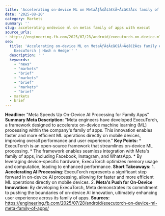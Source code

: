 ```yaml
---
title: 'Accelerating on-device ML on MetaÃƒÂ¢Ã¢â€šÂ¬Ã¢â€žÂ¢s family of apps with ExecuTorch'' '
date: '2025-08-20'
category: Markets
summary: ''
slug: accelerating ondevice ml on metas family of apps with execut
source_urls:
- https://engineering.fb.com/2025/07/28/android/executorch-on-device-ml-meta-family-of-apps/
seo:
  title: 'Accelerating on-device ML on MetaÃƒÂ¢Ã¢â€šÂ¬Ã¢â€žÂ¢s family of apps with
    ExecuTorch | Hash n Hedge'' '
  description: ' '
  keywords:
    - "news"
    - "markets"
    - "brief"
    - "markets"
    - "brief"
    - "markets"
    - "brief"
  - markets
  - brief
---
```


**Headline:** "Meta Speeds Up On-Device AI Processing for Family Apps"  **Summary Meta Description:** "Meta engineers have developed ExecuTorch, a framework designed to accelerate on-device machine learning (ML) processing within the company's family of apps. This innovation enables faster and more efficient ML operations directly on mobile devices, improving overall performance and user experience."  **Key Points:**  * ExecuTorch is an open-source framework that streamlines on-device ML processing. * The framework enables seamless integration with Meta's family of apps, including Facebook, Instagram, and WhatsApp. * By leveraging device-specific hardware, ExecuTorch optimizes memory usage and computation, leading to enhanced performance.  **Short Takeaways:**  1. **Accelerating AI Processing**: ExecuTorch represents a significant step forward in on-device AI processing, allowing for faster and more efficient ML operations directly on mobile devices. 2. **Meta's Push for On-Device Innovation**: By developing ExecuTorch, Meta demonstrates its commitment to pushing the boundaries of on-device AI innovation, ultimately enhancing user experience across its family of apps.  **Sources:** https://engineering.fb.com/2025/07/28/android/executorch-on-device-ml-meta-family-of-apps/ 
